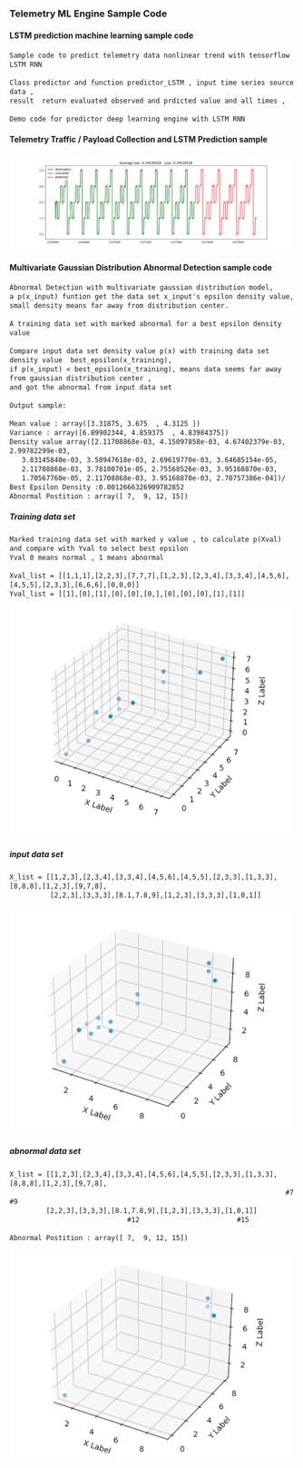 ### Telemetry ML Engine Sample Code

#### LSTM prediction machine learning sample code    
    Sample code to predict telemetry data nonlinear trend with tensorflow LSTM RNN

    Class predictor and function predictor_LSTM , input time series source data ,
    result  return evaluated observed and prdicted value and all times ,

    Demo code for predictor deep learning engine with LSTM RNN 
    
#### Telemetry Traffic / Payload Collection and LSTM Prediction sample 

![N|Solid](predict_result.png)


#### Multivariate Gaussian Distribution Abnormal Detection sample code

    Abnormal Detection with multivariate gaussian distribution model, 
    a p(x_input) funtion get the data set x_input's epsilon density value,
    small density means far away from distribution center.

    A training data set with marked abnormal for a best epsilon density value

    Compare input data set density value p(x) with training data set density value  best_epsilon(x_training),
    if p(x_input) < best_epsilon(x_training), means data seems far away from gaussian distribution center , 
    and got the abnormal from input data set
    
    Output sample:
    
    Mean value : array([3.31875, 3.675  , 4.3125 ])
    Variance : array([6.89902344, 4.859375  , 4.83984375])
    Density value array([2.11708868e-03, 4.15097858e-03, 4.67402379e-03, 2.99782299e-03,
       3.83145840e-03, 3.50947618e-03, 2.69619770e-03, 3.64685154e-05,
       2.11708868e-03, 3.78100701e-05, 2.75568526e-03, 3.95168870e-03,
       1.70567760e-05, 2.11708868e-03, 3.95168870e-03, 2.70757386e-04])/
    Best Epsilon Density :0.0012666326909782852
    Abnormal Postition : array([ 7,  9, 12, 15])

##### Training data set

    Marked training data set with marked y value , to calculate p(Xval) and compare with Yval to select best epsilon
    Yval 0 means normal , 1 means abnormal
    
    Xval_list = [[1,1,1],[2,2,3],[7,7,7],[1,2,3],[2,3,4],[3,3,4],[4,5,6],[4,5,5],[2,3,3],[6,6,6],[0,0,0]]
    Yval_list = [[1],[0],[1],[0],[0],[0,],[0],[0],[0],[1],[1]]
    
![N|Solid](training_data_set.png)

##### input data set

    X_list = [[1,2,3],[2,3,4],[3,3,4],[4,5,6],[4,5,5],[2,3,3],[1,3,3],[8,8,8],[1,2,3],[9,7,8],
              [2,2,3],[3,3,3],[8.1,7.8,9],[1,2,3],[3,3,3],[1,0,1]]
    
![N|Solid](input_data_set.png)

##### abnormal data set
    
    X_list = [[1,2,3],[2,3,4],[3,3,4],[4,5,6],[4,5,5],[2,3,3],[1,3,3],[8,8,8],[1,2,3],[9,7,8],
                                                                        #7              #9
             [2,2,3],[3,3,3],[8.1,7.8,9],[1,2,3],[3,3,3],[1,0,1]]
                                 #12                        #15
                                 
    Abnormal Postition : array([ 7,  9, 12, 15])
                                                                                            
![N|Solid](abnormal_data_set.png)

